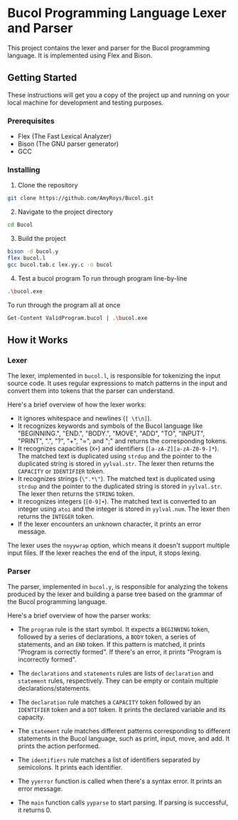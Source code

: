 # Bucol Programming Language Lexer and Parser

This project contains the lexer and parser for the Bucol programming language. It is implemented using Flex and Bison.

## Getting Started

These instructions will get you a copy of the project up and running on your local machine for development and testing purposes.

### Prerequisites

- Flex (The Fast Lexical Analyzer)
- Bison (The GNU parser generator)
- GCC

### Installing

1. Clone the repository
```bash
git clone https://github.com/AmyRoys/Bucol.git
```
2. Navigate to the project directory
```bash
cd Bucol
```
3. Build the project
```bash
bison -d bucol.y
flex bucol.l
gcc bucol.tab.c lex.yy.c -o bucol
```
4. Test a bucol program
To run through program line-by-line
```bash
.\bucol.exe
```
To run through the program all at once
```bash
Get-Content ValidProgram.bucol | .\bucol.exe
```

## How it Works

### Lexer 

The lexer, implemented in `bucol.l`, is responsible for tokenizing the input source code. It uses regular expressions to match patterns in the input and convert them into tokens that the parser can understand.

Here's a brief overview of how the lexer works:

- It ignores whitespace and newlines (`[ \t\n]`).
- It recognizes keywords and symbols of the Bucol language like "BEGINNING.", "END.", "BODY.", "MOVE", "ADD", "TO", "INPUT", "PRINT", ".", "?", "+", "=", and ";" and returns the corresponding tokens.
- It recognizes capacities (`X+`) and identifiers (`[a-zA-Z][a-zA-Z0-9-]*`). The matched text is duplicated using `strdup` and the pointer to the duplicated string is stored in `yylval.str`. The lexer then returns the `CAPACITY` or `IDENTIFIER` token.
- It recognizes strings (`\".*\"`). The matched text is duplicated using `strdup` and the pointer to the duplicated string is stored in `yylval.str`. The lexer then returns the `STRING` token.
- It recognizes integers (`[0-9]+`). The matched text is converted to an integer using `atoi` and the integer is stored in `yylval.num`. The lexer then returns the `INTEGER` token.
- If the lexer encounters an unknown character, it prints an error message.

The lexer uses the `noyywrap` option, which means it doesn't support multiple input files. If the lexer reaches the end of the input, it stops lexing.


### Parser

The parser, implemented in `bucol.y`, is responsible for analyzing the tokens produced by the lexer and building a parse tree based on the grammar of the Bucol programming language.

Here's a brief overview of how the parser works:

- The `program` rule is the start symbol. It expects a `BEGINNING` token, followed by a series of declarations, a `BODY` token, a series of statements, and an `END` token. If this pattern is matched, it prints "Program is correctly formed". If there's an error, it prints "Program is incorrectly formed".

- The `declarations` and `statements` rules are lists of `declaration` and `statement` rules, respectively. They can be empty or contain multiple declarations/statements.

- The `declaration` rule matches a `CAPACITY` token followed by an `IDENTIFIER` token and a `DOT` token. It prints the declared variable and its capacity.

- The `statement` rule matches different patterns corresponding to different statements in the Bucol language, such as print, input, move, and add. It prints the action performed.

- The `identifiers` rule matches a list of identifiers separated by semicolons. It prints each identifier.

- The `yyerror` function is called when there's a syntax error. It prints an error message.

- The `main` function calls `yyparse` to start parsing. If parsing is successful, it returns 0.